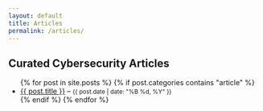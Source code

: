 ```yaml
---
layout: default
title: Articles
permalink: /articles/
---
```


<h2>Curated Cybersecurity Articles</h2>

<ul class="post-list">
  {% for post in site.posts %}
    {% if post.categories contains "article" %}
      <li>
        <a href="{{ post.url }}">{{ post.title }}</a> – <small>{{ post.date | date: "%B %d, %Y" }}</small>
      </li>
    {% endif %}
  {% endfor %}
</ul>
